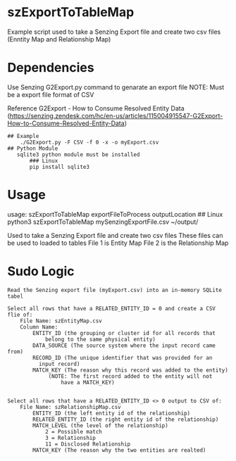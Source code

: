 # szExportToTableMap
Example script used to take a Senzing Export file and create two csv files (Enntity Map and Relationship Map)

# Dependencies
Use Senzing G2Export.py command to genarate an export file
    NOTE: Must be a export file format of CSV

Reference
    G2Export - How to Consume Resolved Entity Data
        (https://senzing.zendesk.com/hc/en-us/articles/115004915547-G2Export-How-to-Consume-Resolved-Entity-Data)

    ## Example 
        ./G2Export.py -F CSV -f 0 -x -o myExport.csv
    ## Python Module
       sqlite3 python module must be installed
           ### Linux
           pip install sqlite3

# Usage
usage: szExportToTableMap exportFileToProcess outputLocation
    ## Linux
    python3 szExportToTableMap mySenzingExportFile.csv ~/output/ 

Used to take a Senzing Export file and create two csv files
    These files can be used to loaded to tables
    File 1 is Entity Map
    File 2 is the Relationship Map


# Sudo Logic
    Read the Senzing export file (myExport.csv) into an in-memory SQLite tabel

    Select all rows that have a RELATED_ENTITY_ID = 0 and create a CSV flie of:
        File Name: szEntityMap.csv
        Column Name:
            ENTITY_ID (the grouping or cluster id for all records that
                belong to the same physical entity)
            DATA_SOURCE (The source system where the input record came from)
            RECORD_ID (The unique identifier that was provided for an
              input record)
            MATCH_KEY (The reason why this record was added to the entity)
                 (NOTE: The first record added to the entity will not
                     have a MATCH_KEY)


    Select all rows that have a RELATED_ENTITY_ID <> 0 output to CSV of:
        File Name: szRelationshipMap.csv
            ENTITY_ID (the left entity id of the relationship)
            RELATED_ENTITY_ID (the right entity id of the relationship)
            MATCH_LEVEL (the level of the relationship)
                2 = Possible match
                3 = Relationship
                11 = Disclosed Relationship
            MATCH_KEY (The reason why the two entities are realted)
